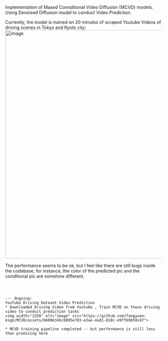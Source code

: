 Implementation of Mased Connditional Video Diffusion (MCVD) models. Using Denoised Diffusion model to conduct Video Prediction.  

Currently, the model is trained on 20 minutes of scraped Youtube Videos of driving scenes in Tokyo and Kyoto city:
<img width="732" alt="image" src="https://github.com/fangyuan-ksgk/MCVD/assets/66006349/94a7f1bf-8903-46b3-a51f-515cc879126c">

The performance seems to be ok, but I feel like there are still bugs inside the codebase, for instance, the color of the predicted pic and the conditional pic are somehow different. 

```



--- Ongoing: 
YouTube Driving Dataset Video Prediction
* Downloaded Driving Video from Youtube , Train MCVD on these driving video to conduct prediction tasks
<img width="1358" alt="image" src="https://github.com/fangyuan-ksgk/MCVD/assets/66006349/6095e783-e3ae-4ad1-818c-e9ffb9b50c87">

* MCVD training pipeline completed -- but performance is still less than promising here
